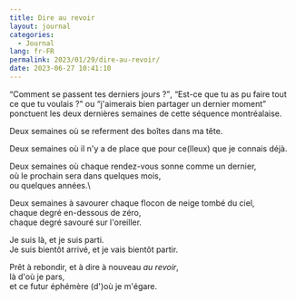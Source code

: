 ```yaml
---
title: Dire au revoir
layout: journal
categories:
  - Journal
lang: fr-FR
permalink: 2023/01/29/dire-au-revoir/
date: 2023-06-27 10:41:10
---
```


<q>Comment se passent tes derniers jours ?</q>, <q>Est-ce que tu as pu faire tout ce que tu voulais ?</q> ou <q>j'aimerais bien partager un dernier moment</q> ponctuent les deux dernières semaines de cette séquence montréalaise.

Deux semaines où se referment des boîtes dans ma tête.

Deux semaines où il n'y a de place que pour ce(lleux) que je connais déjà.

Deux semaines où chaque rendez-vous sonne comme un dernier,\
où le prochain sera dans quelques mois,\
ou quelques années.\

Deux semaines à savourer chaque flocon de neige tombé du ciel,\
chaque degré en-dessous de zéro,\
chaque degré savouré sur l'oreiller.

Je suis là, et je suis parti.\
Je suis bientôt arrivé, et je vais bientôt partir.

Prêt à rebondir, et à dire à nouveau _au revoir_,\
là d'où je pars,\
et ce futur éphémère (d')où je m'égare.

